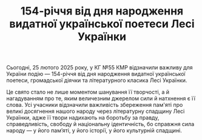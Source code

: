 ﻿---
title: 154-річчя від дня народження видатної української поетеси Лесі Українки
---

Сьогодні, 25 лютого 2025 року, у КГ №55 КМР відзначили важливу для України подію — 154-річчя від дня народження видатної української поетеси, громадської діячки та літературного класика Лесі Українки.

Це свято стало не лише моментом шанування її творчості, а й нагадуванням про те, яким величезним джерелом сили й натхнення є її слова. Усі учасники відзначили важливість збереження пам'яті про великі досягнення нашого народу через літературну спадщину Лесі Українки, адже її твори надихають на боротьбу за правду, справедливість, свободу й національну ідентичність, бо справжня сила народу — у його пам’яті, у його історії, у його культурній спадщині.

<slideshow />